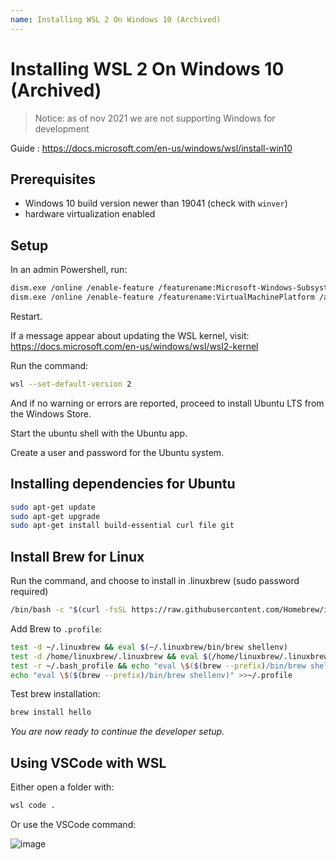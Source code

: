 ```yaml
---
name: Installing WSL 2 On Windows 10 (Archived)
---
```


# Installing WSL 2 On Windows 10 (Archived)

> Notice: as of nov 2021 we are not supporting Windows for development

Guide : https://docs.microsoft.com/en-us/windows/wsl/install-win10

## Prerequisites

- Windows 10 build version newer than 19041 (check with `winver`)
- hardware virtualization enabled

## Setup

In an admin Powershell, run:

```bash
dism.exe /online /enable-feature /featurename:Microsoft-Windows-Subsystem-Linux /all /norestart
dism.exe /online /enable-feature /featurename:VirtualMachinePlatform /all /norestart
```

Restart.

If a message appear about updating the WSL kernel, visit: https://docs.microsoft.com/en-us/windows/wsl/wsl2-kernel

Run the command:

```bash
wsl --set-default-version 2
```

And if no warning or errors are reported, proceed to install Ubuntu LTS from the Windows Store.

Start the ubuntu shell with the Ubuntu app.

Create a user and password for the Ubuntu system.

## Installing dependencies for Ubuntu

```bash
sudo apt-get update
sudo apt-get upgrade
sudo apt-get install build-essential curl file git
```

## Install Brew for Linux

Run the command, and choose to install in .linuxbrew (sudo password required)

```bash
/bin/bash -c "$(curl -fsSL https://raw.githubusercontent.com/Homebrew/install/master/install.sh)"
```

Add Brew to `.profile`:

```bash
test -d ~/.linuxbrew && eval $(~/.linuxbrew/bin/brew shellenv)
test -d /home/linuxbrew/.linuxbrew && eval $(/home/linuxbrew/.linuxbrew/bin/brew shellenv)
test -r ~/.bash_profile && echo "eval \$($(brew --prefix)/bin/brew shellenv)" >>~/.bash_profile
echo "eval \$($(brew --prefix)/bin/brew shellenv)" >>~/.profile
```

Test brew installation:

```bash
brew install hello
```

_You are now ready to continue the developer setup._

## Using VSCode with WSL

Either open a folder with:

```bash
wsl code .
```

Or use the VSCode command:

![image](https://user-images.githubusercontent.com/9644867/84569928-0d4b7e00-ad58-11ea-8dc4-7cf8091c192b.png)
